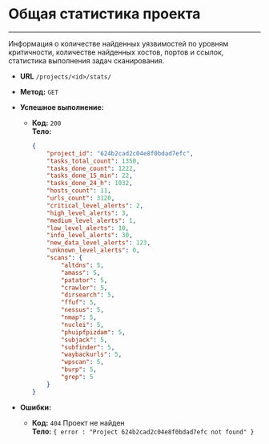 # Общая статистика проекта
----

Информация о количестве найденных уязвимостей по уровням критичности,
количестве найденных хостов, портов и ссылок,
статистика выполнения задач сканирования.

* **URL** `/projects/<id>/stats/`
* **Метод:**  `GET`
* **Успешное выполнение:**
  * **Код:** `200` <br />
    **Тело:**  
    ```json
    {
        "project_id": "624b2cad2c04e8f0bdad7efc",
        "tasks_total_count": 1350,
        "tasks_done_count": 1222,
        "tasks_done_15_min": 22,
        "tasks_done_24_h": 1032,
        "hosts_count": 11,
        "urls_count": 3120,
        "critical_level_alerts": 2,
        "high_level_alerts": 3,
        "medium_level_alerts": 1,
        "low_level_alerts": 10,
        "info_level_alerts": 30,
        "new_data_level_alerts": 123,
        "unknown_level_alerts": 0,
        "scans": {
            "altdns": 5,
            "amass": 5,
            "patator": 5,
            "crawler": 5,
            "dirsearch": 5,
            "ffuf": 5,
            "nessus": 5,
            "nmap": 5,
            "nuclei": 5,
            "phuipfpizdam": 5,
            "subjack": 5,
            "subfinder": 5,
            "waybackurls": 5,
            "wpscan": 5,
            "burp": 5,
            "grep": 5
        }
    }

    ```

 
* **Ошибки:**
  * **Код:** `404` Проект не найден <br>
    **Тело:** `{ error : "Project 624b2cad2c04e8f0bdad7efc not found" }`
    